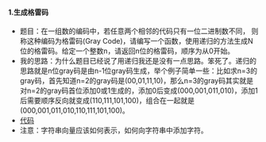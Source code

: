 #### 1.生成格雷码
* 题目：在一组数的编码中，若任意两个相邻的代码只有一位二进制数不同， 则称这种编码为格雷码(Gray Code)，请编写一个函数，使用递归的方法生成N位的格雷码。给定一个整数n，请返回n位的格雷码，顺序为从0开始。
* 我的思路：为什么题目已经说了用递归我还是没有一点思路。笨死了。递归的思路就是n位gray码是由n-1位gray码生成，举个例子简单一些：比如求n=3的gray码，首先知道n=2的gray码是(00,01,11,10)，那么n=3的gray码其实就是对n=2的gray码首位添加0或1生成的，添加0后变成(000,001,011,010)，添加1后需要顺序反向就变成(110,111,101,100)，组合在一起就是(000,001,011,010,110,111,101,100)。
* [代码](https://github.com/Tramac/NewCoder/blob/master/Tencent2016/GrayCode.cpp)
* 注意：字符串向量应该如何表示，如何向字符串中添加字符。
